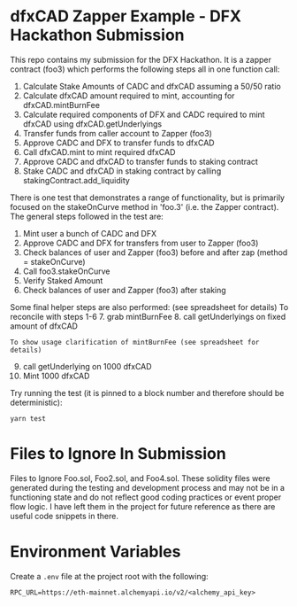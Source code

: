 # dfxCAD Zapper Example - DFX Hackathon Submission
This repo contains my submission for the DFX Hackathon.  It is a zapper contract (foo3) which performs the following steps all in one function call:
1. Calculate Stake Amounts of CADC and dfxCAD assuming a 50/50 ratio
2. Calculate dfxCAD amount required to mint, accounting for dfxCAD.mintBurnFee
3. Calculate required components of DFX and CADC required to mint dfxCAD using dfxCAD.getUnderlyings
4. Transfer funds from caller account to Zapper (foo3)
5. Approve CADC and DFX to transfer funds to dfxCAD
6. Call dfxCAD.mint to mint required dfxCAD
7. Approve CADC and dfxCAD to transfer funds to staking contract
8. Stake CADC and dfxCAD in staking contract by calling stakingContract.add_liquidity 


There is one test that demonstrates a range of functionality, but is primarily focused on the stakeOnCurve method in 'foo.3' (i.e. the Zapper contract).  The general steps followed in the test are:
1. Mint user a bunch of CADC and DFX
2. Approve CADC and DFX for transfers from user to Zapper (foo3)
3. Check balances of user and Zapper (foo3) before and after zap (method = stakeOnCurve)
4. Call foo3.stakeOnCurve
5. Verify Staked Amount
6. Check balances of user and Zapper (foo3) after staking

Some final helper steps are also performed: (see spreadsheet for details)
    To reconcile with steps 1-6
7. grab mintBurnFee
8. call getUnderlyings on fixed amount of dfxCAD 

    To show usage clarification of mintBurnFee (see spreadsheet for details)
9. call getUnderlying on 1000 dfxCAD
10. Mint 1000 dfxCAD


Try running the test (it is pinned to a block number and therefore should be deterministic):

```shell
yarn test
```

# Files to Ignore In Submission

Files to Ignore Foo.sol, Foo2.sol, and Foo4.sol.  These solidity files were generated during the testing and development process and may not be in a functioning state and do not reflect good coding practices or event proper flow logic.  I have left them in the project for future reference as there are useful code snippets in there.


# Environment Variables

Create a `.env` file at the project root with the following:

```
RPC_URL=https://eth-mainnet.alchemyapi.io/v2/<alchemy_api_key>
```

